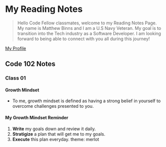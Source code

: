# My Reading Notes
> Hello Code Fellow classmates, welcome to my Reading Notes Page. My name is Matthew Binns and I am a U.S Navy Veteran. My goal is to transition into the 
> Tech industry as a Software Developer. I am looking forward to being able to connect with you all during this journey! 

[My Profile](https://github.com/mattnbinns)


## Code 102 Notes
### Class 01
#### Growth Mindset
- To me, growth mindset is defined as having a strong belief in yourself to overcome challenges presented to you. 
#### My Growth Mindset Reminder
1. **Write** my goals down and review it daily.
2. **Stratigize** a plan that will get me to my goals.
3. **Execute** this plan everyday.
theme: merlot
